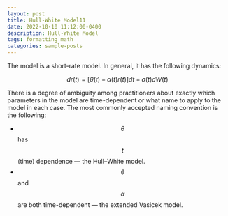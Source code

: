 ```yaml
---
layout: post
title: Hull-White Model11
date: 2022-10-10 11:12:00-0400
description: Hull-White Model
tags: formatting math
categories: sample-posts
---
```

The model is a short-rate model. In general, it has the following dynamics:

$$
dr(t)=\left[\theta(t)-\alpha(t)r(t)\right] dt+\sigma(t)dW(t)
$$

There is a degree of ambiguity among practitioners about exactly which parameters in the model are time-dependent or what name to apply to the model in each case. The most commonly accepted naming convention is the following:

- $$\theta$$ has $$t$$ (time) dependence — the Hull–White model.
- $$\theta$$ and $$\alpha$$ are both time-dependent — the extended Vasicek model.